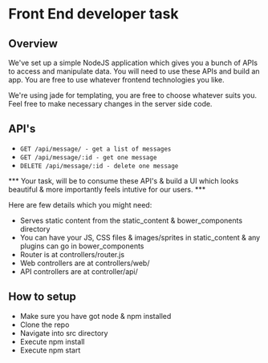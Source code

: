 # Front End developer task
## Overview

We've set up a simple NodeJS application which gives you a bunch of APIs to access and manipulate data. You will need to use these APIs and build an app. You are free to use whatever frontend technologies you like.

We're using jade for templating, you are free to choose whatever suits you. Feel free to make necessary changes in the server side code.

## API's
- `GET /api/message/ - get a list of messages`
- `GET /api/message/:id - get one message`
- `DELETE /api/message/:id - delete one message`

*** Your task, will be to consume these API's & build a UI which looks beautiful & more importantly feels intutive for our users. ***

Here are few details which you might need:

- Serves static content from the static_content & bower_components directory
- You can have your JS, CSS files & images/sprites in static_content & any plugins can go in bower_components
- Router is at controllers/router.js
- Web controllers are at controllers/web/
- API controllers are at controller/api/

## How to setup

- Make sure you have got node & npm installed
- Clone the repo
- Navigate into src directory
- Execute npm install
- Execute npm start

